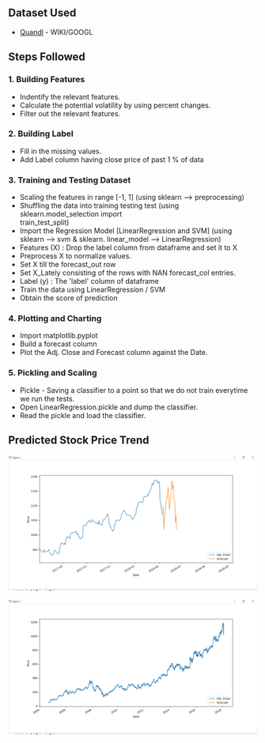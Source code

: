 ## Dataset Used
* [Quandl](https://quandl.com) - WIKI/GOOGL

## Steps Followed
### 1. Building Features 
* Indentify the relevant features.
* Calculate the potential volatility by using percent changes.
* Filter out the relevant features.

### 2. Building Label
* Fill in the missing values.
* Add Label column having close price of past 1 % of data

### 3. Training and Testing Dataset
* Scaling the features in range [-1, 1] (using sklearn --> preprocessing)
* Shuffling the data into training testing test (using sklearn.model_selection import        
  train_test_split)
* Import the Regression Model [LinearRegression and SVM] (using sklearn --> svm & sklearn. 
  linear_model --> LinearRegression)
* Features (X) : Drop the label column from dataframe and set it to X
* Preprocess X to normalize values.
* Set X till the forecast_out row 
* Set X_Lately consisting of the rows with NAN forecast_col entries.
* Label (y) : The 'label' column of dataframe
* Train the data using LinearRegression / SVM
* Obtain the score of prediction

### 4. Plotting and Charting
* Import matplotlib.pyplot
* Build a forecast column
* Plot the Adj. Close and Forecast column against the Date.

### 5. Pickling and Scaling
* Pickle - Saving a classifier to a point so that we do not train everytime we run the tests.
* Open LinearRegression.pickle and dump the classifier.
* Read the pickle and load the classifier.

## Predicted Stock Price Trend
![Image of Trend](https://github.com/SarthakPatidar/Machine-Learning/blob/master/Supervised%20Learning/stock%20price%20prediction/resources/pred2.png)

![Image of Prediction](https://github.com/SarthakPatidar/Machine-Learning/blob/master/Supervised%20Learning/stock%20price%20prediction/resources/pred1.png)
